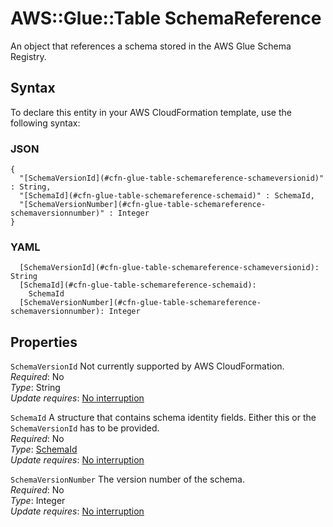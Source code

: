 # AWS::Glue::Table SchemaReference<a name="aws-properties-glue-table-schemareference"></a>

An object that references a schema stored in the AWS Glue Schema Registry\.

## Syntax<a name="aws-properties-glue-table-schemareference-syntax"></a>

To declare this entity in your AWS CloudFormation template, use the following syntax:

### JSON<a name="aws-properties-glue-table-schemareference-syntax.json"></a>

```
{
  "[SchemaVersionId](#cfn-glue-table-schemareference-schameversionid)" : String,
  "[SchemaId](#cfn-glue-table-schemareference-schemaid)" : SchemaId,
  "[SchemaVersionNumber](#cfn-glue-table-schemareference-schemaversionnumber)" : Integer
}
```

### YAML<a name="aws-properties-glue-table-schemareference-syntax.yaml"></a>

```
  [SchemaVersionId](#cfn-glue-table-schemareference-schameversionid): String
  [SchemaId](#cfn-glue-table-schemareference-schemaid): 
    SchemaId
  [SchemaVersionNumber](#cfn-glue-table-schemareference-schemaversionnumber): Integer
```

## Properties<a name="aws-properties-glue-table-schemareference-properties"></a>

`SchemaVersionId`  <a name="cfn-glue-table-schemareference-schameversionid"></a>
Not currently supported by AWS CloudFormation\.  
*Required*: No  
*Type*: String  
*Update requires*: [No interruption](https://docs.aws.amazon.com/AWSCloudFormation/latest/UserGuide/using-cfn-updating-stacks-update-behaviors.html#update-no-interrupt)

`SchemaId`  <a name="cfn-glue-table-schemareference-schemaid"></a>
A structure that contains schema identity fields\. Either this or the `SchemaVersionId` has to be provided\.  
*Required*: No  
*Type*: [SchemaId](aws-properties-glue-table-schemaid.md)  
*Update requires*: [No interruption](https://docs.aws.amazon.com/AWSCloudFormation/latest/UserGuide/using-cfn-updating-stacks-update-behaviors.html#update-no-interrupt)

`SchemaVersionNumber`  <a name="cfn-glue-table-schemareference-schemaversionnumber"></a>
The version number of the schema\.  
*Required*: No  
*Type*: Integer  
*Update requires*: [No interruption](https://docs.aws.amazon.com/AWSCloudFormation/latest/UserGuide/using-cfn-updating-stacks-update-behaviors.html#update-no-interrupt)
